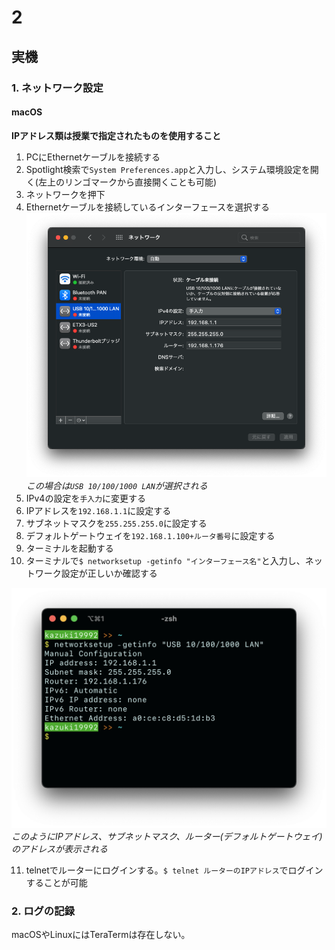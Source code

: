 # 2

## 実機

### 1. ネットワーク設定

#### macOS

**IPアドレス類は授業で指定されたものを使用すること**

1. PCにEthernetケーブルを接続する
2. Spotlight検索で`System Preferences.app`と入力し、システム環境設定を開く(左上のリンゴマークから直接開くことも可能)
3. ネットワークを押下
4. Ethernetケーブルを接続しているインターフェースを選択する
![](img/docs/2021-10-05-21-00-42.png)
*この場合は`USB 10/100/1000 LAN`が選択される*
5. IPv4の設定を`手入力`に変更する
6. IPアドレスを`192.168.1.1`に設定する
7. サブネットマスクを`255.255.255.0`に設定する
8. デフォルトゲートウェイを`192.168.1.100+ルータ番号`に設定する
9. ターミナルを起動する
10. ターミナルで`$ networksetup -getinfo "インターフェース名"`と入力し、ネットワーク設定が正しいか確認する

![](img/docs/2021-10-05-21-17-59.png)
*このようにIPアドレス、サブネットマスク、ルーター(デフォルトゲートウェイ)のアドレスが表示される*

11. telnetでルーターにログインする。`$ telnet ルーターのIPアドレス`でログインすることが可能


### 2. ログの記録
macOSやLinuxにはTeraTermは存在しない。
